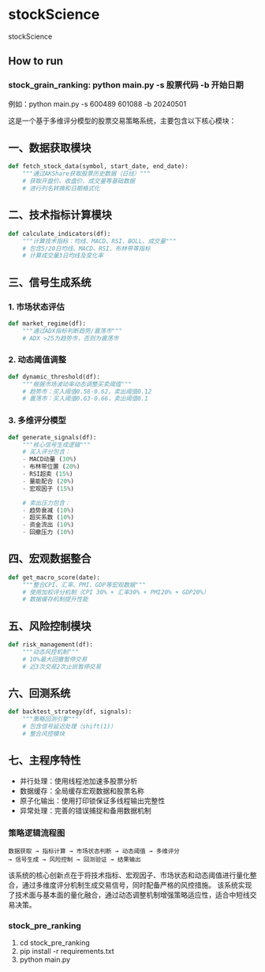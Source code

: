 # stockScience
stockScience

## How to run
### stock_grain_ranking: python main.py -s 股票代码 -b 开始日期
例如：python main.py -s 600489 601088 -b 20240501

这是一个基于多维评分模型的股票交易策略系统，主要包含以下核心模块：

## 一、数据获取模块

```python
def fetch_stock_data(symbol, start_date, end_date):
    """通过AKShare获取股票历史数据（日线）"""
    # 获取开盘价、收盘价、成交量等基础数据
    # 进行列名转换和日期格式化
```

## 二、技术指标计算模块

```python
def calculate_indicators(df):
    """计算技术指标：均线、MACD、RSI、BOLL、成交量"""
    # 包含5/20日均线、MACD、RSI、布林带等指标
    # 计算成交量3日均线及变化率
```

## 三、信号生成系统
### 1. 市场状态评估

```python
def market_regime(df):
    """通过ADX指标判断趋势/震荡市"""
    # ADX >25为趋势市，否则为震荡市
```

### 2. 动态阈值调整

```python
def dynamic_threshold(df):
    """根据市场波动率动态调整买卖阈值"""
    # 趋势市：买入阈值0.58-0.62，卖出阈值0.12
    # 震荡市：买入阈值0.63-0.66，卖出阈值0.1
```

### 3. 多维评分模型

```python
def generate_signals(df):
    """核心信号生成逻辑"""
    # 买入评分包含：
    - MACD动量 (30%)
    - 布林带位置 (20%)
    - RSI超卖 (15%)
    - 量能配合 (20%)
    - 宏观因子 (15%)

    # 卖出压力包含：
    - 趋势衰减 (10%)
    - 超买系数 (10%)
    - 资金流出 (10%)
    - 回撤压力 (10%)
```

## 四、宏观数据整合

```python
def get_macro_score(date):
    """整合CPI、汇率、PMI、GDP等宏观数据"""
    # 使用加权评分机制（CPI 30% + 汇率30% + PMI20% + GDP20%）
    # 数据缓存机制提升性能
```

## 五、风险控制模块

```python
def risk_management(df):
    """动态风控机制"""
    # 10%最大回撤暂停交易
    # 近3次交易2次止损暂停交易
```

## 六、回测系统

```python
def backtest_strategy(df, signals):
    """策略回测引擎"""
    # 包含信号延迟处理（shift(1)）
    # 整合风控模块
```

## 七、主程序特性
- 并行处理：使用线程池加速多股票分析
- 数据缓存：全局缓存宏观数据和股票名称
- 原子化输出：使用打印锁保证多线程输出完整性
- 异常处理：完善的错误捕捉和备用数据机制

### 策略逻辑流程图

```
数据获取 → 指标计算 → 市场状态判断 → 动态阈值 → 多维评分 
→ 信号生成 → 风险控制 → 回测验证 → 结果输出
```
该系统的核心创新点在于将技术指标、宏观因子、市场状态和动态阈值进行量化整合，通过多维度评分机制生成交易信号，同时配备严格的风控措施。
该系统实现了技术面与基本面的量化融合，通过动态调整机制增强策略适应性，适合中短线交易决策。

### stock_pre_ranking 
1. cd stock_pre_ranking
2. pip install -r requirements.txt
3. python main.py